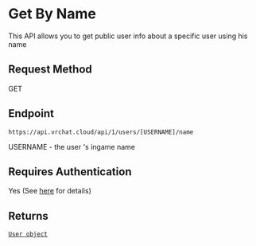 # Get By Name

This API allows you to get public user info about a specific user using his name

## Request Method
GET

## Endpoint
    https://api.vrchat.cloud/api/1/users/[USERNAME]/name

USERNAME - the user 's ingame name

## Requires Authentication
Yes (See [here](/GettingStarted/QuickStart?id=authorization) for details)


## Returns

[`User object`](/Objects/User.md#user-object)

